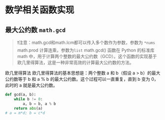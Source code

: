 # 数学相关函数实现
## 最大公约数 `math.gcd`
> ❗️注意：math.gcd和math.lcm都可以传入多个数作为参数，参数为 `*nums`
> math.prod 计算连乘，参数为`list` 
math.gcd() 函数在 Python 的标准库 math 中，用于计算两个整数的最大公约数（GCD）。这个函数的实现基于欧几里得算法，这是一种非常高效的计算最大公约数的方法。

欧几里得算法
欧几里得算法的基本思想是：两个整数 a 和 b（假设 a > b）的最大公约数等于 b 和 a % b 的最大公约数。这个过程可以一直重复，直到 b 变为 0，此时的 a 就是最大公约数。
```python
def gcd(a, b):
    while b != 0:
        a, b = b, a % b
    return abs(a)
# a = m*d; b = c*d

```